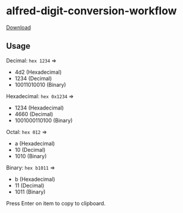 # alfred-digit-conversion-workflow


[Download](https://github.com/khwon/alfred-digit-conversion-workflow/blob/master/package/Digit%20conversion.alfredworkflow?raw=true)

## Usage

Decimal: `hex 1234` =>
* 4d2 (Hexadecimal)
* 1234 (Decimal)
* 10011010010 (Binary)

Hexadecimal: `hex 0x1234` =>
* 1234 (Hexadecimal)
* 4660 (Decimal)
* 1001000110100 (Binary)

Octal: `hex 012` =>
* a (Hexadecimal)
* 10 (Decimal)
* 1010 (Binary)

Binary: `hex b1011` =>
* b (Hexadecimal)
* 11 (Decimal)
* 1011 (Binary)

Press Enter on item to copy to clipboard.
